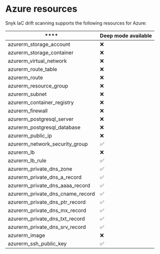 # Azure resources

Snyk IaC drift scanning supports the following resources for Azure:

| \*\*\*\*                             | **Deep mode available** |
| ------------------------------------ | ----------------------- |
| azurerm\_storage\_account            | ❌                       |
| azurerm\_storage\_container          | ❌                       |
| azurerm\_virtual\_network            | ❌                       |
| azurerm\_route\_table                | ❌                       |
| azurerm\_route                       | ❌                       |
| azurerm\_resource\_group             | ❌                       |
| azurerm\_subnet                      | ❌                       |
| azurerm\_container\_registry         | ❌                       |
| azurerm\_firewall                    | ❌                       |
| azurerm\_postgresql\_server          | ❌                       |
| azurerm\_postgresql\_database        | ❌                       |
| azurerm\_public\_ip                  | ❌                       |
| azurerm\_network\_security\_group    | ✅                       |
| azurerm\_lb                          | ❌                       |
| azurerm\_lb\_rule                    | ✅                       |
| azurerm\_private\_dns\_zone          | ✅                       |
| azurerm\_private\_dns\_a\_record     | ✅                       |
| azurerm\_private\_dns\_aaaa\_record  | ✅                       |
| azurerm\_private\_dns\_cname\_record | ✅                       |
| azurerm\_private\_dns\_ptr\_record   | ✅                       |
| azurerm\_private\_dns\_mx\_record    | ✅                       |
| azurerm\_private\_dns\_txt\_record   | ✅                       |
| azurerm\_private\_dns\_srv\_record   | ✅                       |
| azurerm\_image                       | ❌                       |
| azurerm\_ssh\_public\_key            | ✅                       |
